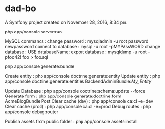 dad-bo
======

A Symfony project created on November 28, 2016, 8:34 pm.


php app/console server:run


MySQL commands :
change password : mysqladmin -u root password newpassword
connect to database : mysql -u root -pMYPAssWORD
change database : USE databaseName;
export database : mysqldump -u root -pfoo42! foo > foo.sql

php app/console generate:bundle

Create entity : php app/console doctrine:generate:entity
Update entity : php app/console doctrine:generate:entities BackendAdminBundle:_My_Entity_

Update Database : php app/console doctrine:schema:update --force
Generate form : php app/console generate:doctrine:form AcmeBlogBundle:Post
Clear cache (dev) : php app/console ca:cl -e=dev
Clear cache (prod) : php app/console ca:cl -e=prod
Debug routes : php app/console debug:router

Publish assets from public folder : php app/console assets:install